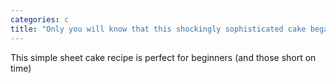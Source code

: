 ```yaml
---
categories: c
title: "Only you will know that this shockingly sophisticated cake began with a box of pancake mix"
---
```

This simple sheet cake recipe is perfect for beginners (and those short on time) 